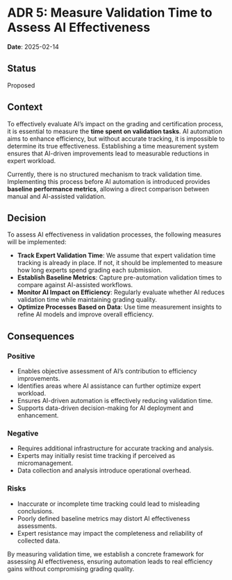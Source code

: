 # ADR 5: Measure Validation Time to Assess AI Effectiveness

**Date**: 2025-02-14

## Status

Proposed

## Context

To effectively evaluate AI’s impact on the grading and certification process, it is essential to measure the **time spent on validation tasks**. AI automation aims to enhance efficiency, but without accurate tracking, it is impossible to determine its true effectiveness. Establishing a time measurement system ensures that AI-driven improvements lead to measurable reductions in expert workload.

Currently, there is no structured mechanism to track validation time. Implementing this process before AI automation is introduced provides **baseline performance metrics**, allowing a direct comparison between manual and AI-assisted validation.

## Decision

To assess AI effectiveness in validation processes, the following measures will be implemented:

* **Track Expert Validation Time**: We assume that expert validation time tracking is already in place. If not, it should be implemented to measure how long experts spend grading each submission.
* **Establish Baseline Metrics**: Capture pre-automation validation times to compare against AI-assisted workflows.
* **Monitor AI Impact on Efficiency**: Regularly evaluate whether AI reduces validation time while maintaining grading quality.
* **Optimize Processes Based on Data**: Use time measurement insights to refine AI models and improve overall efficiency.

## Consequences

### Positive

* Enables objective assessment of AI’s contribution to efficiency improvements.
* Identifies areas where AI assistance can further optimize expert workload.
* Ensures AI-driven automation is effectively reducing validation time.
* Supports data-driven decision-making for AI deployment and enhancement.

### Negative

* Requires additional infrastructure for accurate tracking and analysis.
* Experts may initially resist time tracking if perceived as micromanagement.
* Data collection and analysis introduce operational overhead.

### Risks

* Inaccurate or incomplete time tracking could lead to misleading conclusions.
* Poorly defined baseline metrics may distort AI effectiveness assessments.
* Expert resistance may impact the completeness and reliability of collected data.

By measuring validation time, we establish a concrete framework for assessing AI effectiveness, ensuring automation leads to real efficiency gains without compromising grading quality.
